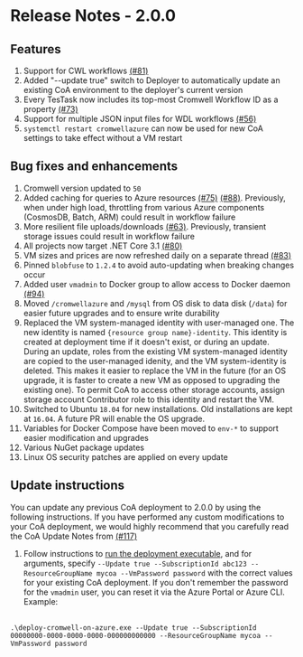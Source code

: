 # Release Notes - 2.0.0
## Features
1.  Support for CWL workflows [(#81)](https://github.com/microsoft/CromwellOnAzure/pull/81)
2.  Added "--update true" switch to Deployer to automatically update an existing CoA environment to the deployer's current version
3.  Every TesTask now includes its top-most Cromwell Workflow ID as a property [(#73)](https://github.com/microsoft/CromwellOnAzure/pull/73)
4.  Support for multiple JSON input files for WDL workflows [(#56)](https://github.com/microsoft/CromwellOnAzure/pull/56)
5.  `systemctl restart cromwellazure` can now be used for new CoA settings to take effect without a VM restart

## Bug fixes and enhancements

1.  Cromwell version updated to `50`
2.  Added caching for queries to Azure resources [(#75)](https://github.com/microsoft/CromwellOnAzure/pull/75) [(#88)](https://github.com/microsoft/CromwellOnAzure/pull/88).  Previously, when under high load, throttling from various Azure components (CosmosDB, Batch, ARM) could result in workflow failure
3.  More resilient file uploads/downloads [(#63)](https://github.com/microsoft/CromwellOnAzure/pull/63).  Previously, transient storage issues could result in workflow failure
4.  All projects now target .NET Core 3.1 [(#80)](https://github.com/microsoft/CromwellOnAzure/pull/80)
5.  VM sizes and prices are now refreshed daily on a separate thread [(#83)](https://github.com/microsoft/CromwellOnAzure/pull/83)
6.  Pinned `blobfuse` to `1.2.4` to avoid auto-updating when breaking changes occur
7.  Added user `vmadmin` to Docker group to allow access to Docker daemon [(#94)](https://github.com/microsoft/CromwellOnAzure/pull/94)
8.  Moved `/cromwellazure` and `/mysql` from OS disk to data disk (`/data`) for easier future upgrades and to ensure write durability
9.  Replaced the VM system-managed identity with user-managed one. The new identity is named `{resource group name}-identity`. This identity is created at deployment time if it doesn't exist, or during an update. During an update, roles from the existing VM system-managed identity are copied to the user-managed idenity, and the VM system-identity is deleted. This makes it easier to replace the VM in the future (for an OS upgrade, it is faster to create a new VM as opposed to upgrading the existing one). To permit CoA to access other storage accounts, assign storage account Contributor role to this identity and restart the VM.
10.  Switched to Ubuntu `18.04` for new installations. Old installations are kept at `16.04`. A future PR will enable the OS upgrade.
11.  Variables for Docker Compose have been moved to `env-*` to support easier modification and upgrades
12.  Various NuGet package updates
13.  Linux OS security patches are applied on every update

## Update instructions

You can update any previous CoA deployment to 2.0.0 by using the following instructions.  If you have performed any custom modifications to your CoA deployment, we would highly recommend that you carefully read the CoA Update Notes from [(#117)](https://github.com/microsoft/CromwellOnAzure/pull/117)
1.  Follow instructions to [run the deployment executable](https://github.com/microsoft/CromwellOnAzure#run-the-deployment-executable), and for arguments, specify `--Update true --SubscriptionId abc123 --ResourceGroupName mycoa --VmPassword password` with the correct values for your existing CoA deployment. If you don't remember the password for the `vmadmin` user, you can reset it via the Azure Portal or Azure CLI.  Example:<br/><br/>
 
`.\deploy-cromwell-on-azure.exe --Update true --SubscriptionId 00000000-0000-0000-0000-000000000000 --ResourceGroupName mycoa --VmPassword password`